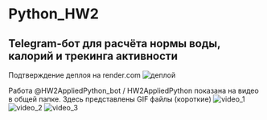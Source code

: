 # Python_HW2
## Telegram-бот для расчёта нормы воды, калорий и трекинга активности
Подтверждение деплоя на render.com 
![деплой](https://github.com/user-attachments/assets/437726af-8b5a-4f85-80c0-dd24fa0c4fd1)

Работа @HW2AppliedPython_bot / HW2AppliedPython показана на видео в общей папке. 
Здесь представлены GIF файлы (короткие)
![video_1](https://github.com/user-attachments/assets/cc1f5e84-e446-494c-9daa-315fd8e3046f)
![video_2](https://github.com/user-attachments/assets/83a2d0c5-0f2a-47a6-9a53-0f8cb77a20ec)
![video_3](https://github.com/user-attachments/assets/d8675ef4-a5cc-4fa9-b4af-5a8faa3826f4)
